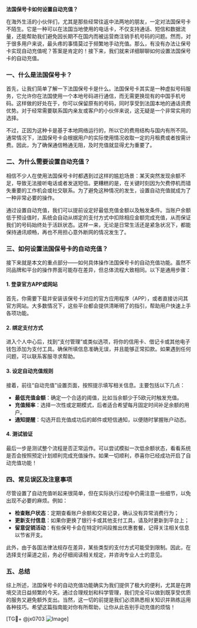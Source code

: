 **法国保号卡如何设置自动充值？**

在海外生活的小伙伴们，尤其是那些经常往返中法两地的朋友，一定对法国保号卡不陌生。它是一种可以在法国当地使用的电话卡，不仅支持通话、短信和数据流量，还能帮助我们避免因长期不在国内而被运营商注销手机号码的问题。然而，对于很多用户来说，最头疼的事情莫过于频繁地手动充值。那么，有没有办法让保号卡实现自动充值呢？答案是肯定的！接下来，我们就来详细聊聊如何设置法国保号卡的自动充值。

### 一、什么是法国保号卡？

首先，让我们简单了解一下法国保号卡是什么。法国保号卡其实是一种虚拟号码服务，它允许你在法国使用一个本地号码进行通信，而无需更换现有的中国手机号码。这样做的好处在于，你可以保留原有的号码，同时享受到法国本地的通话资费优势。对于经常需要联系国内亲友或客户的小伙伴来说，这无疑是一个非常实用的选择。

不过，正因为这种卡是基于本地网络运行的，所以它的费用结构与国内有所不同。通常情况下，法国保号卡会根据用户的实际使用情况收取一定的月租费或者按需计费。因此，为了确保通信畅通无阻，及时充值就显得尤为重要了。

### 二、为什么需要设置自动充值？

相信不少人在使用法国保号卡时都遇到过这样的尴尬场景：某天突然发现余额不足，导致无法接听电话或者发送短信。更糟糕的是，在关键时刻因为欠费停机而错失重要的工作机会或社交联系。为了避免这种情况的发生，设置自动充值就成为了一种非常必要的操作。

通过设置自动充值，我们可以提前设定好最低充值金额以及触发条件。当账户余额低于预设值时，系统会自动从绑定的支付方式中扣除相应金额完成充值，从而保证我们的号码始终处于活跃状态。这样一来，无论是日常生活还是紧急状况下，都能保持通讯顺畅，再也不用担心意外断网的情况发生了。

### 三、如何设置法国保号卡的自动充值？

接下来就是本文的重点部分——如何具体操作法国保号卡的自动充值功能。虽然不同品牌和平台的操作界面可能存在差异，但总体流程大致相同。以下是通用步骤：

#### 1. 登录官方APP或网站

首先，你需要下载并安装该保号卡对应的官方应用程序（APP），或者直接访问其官方网站。大多数情况下，这些平台都会提供清晰明了的指引，帮助用户快速上手各项功能。

#### 2. 绑定支付方式

进入个人中心后，找到“支付管理”或类似选项，将你的信用卡、借记卡或其他电子钱包添加为支付工具。确保所填信息准确无误，并且能够正常扣款。如果遇到任何问题，可以联系客服寻求帮助。

#### 3. 设定自动充值规则

接着，前往“自动充值”设置页面，按照提示填写相关信息。主要包括以下几点：
- **最低充值金额**：确定一个合适的阈值，比如当余额少于5欧元时触发充值。
- **充值频率**：选择一次性或定期模式，后者适合希望每月固定时间补足余额的用户。
- **通知提醒**：勾选开启充值成功后的邮件或短信通知，以便随时掌握账户动态。

#### 4. 测试验证

最后一步是测试整个流程是否正常运作。可以尝试模拟一次低余额状态，看看系统是否会按照预定计划顺利完成充值操作。如果一切顺利，恭喜你已经成功开启了自动充值功能！

### 四、常见误区及注意事项

尽管设置了自动充值听起来很简单，但在实际执行过程中仍需注意一些细节，以免出现不必要的麻烦。例如：
- **检查账户状态**：定期查看账户余额和交易记录，确认没有异常消费行为；
- **更新支付信息**：如果你更换了银行卡或其他支付工具，请及时更新到平台上；
- **留意促销活动**：有些保号卡会在特定时间段推出优惠套餐，记得关注相关信息以节省开支。

此外，由于各国法律法规存在差异，某些类型的支付方式可能受到限制。因此，在选择支付渠道之前，务必仔细阅读相关规定，并咨询专业人士的意见。

### 五、总结

综上所述，法国保号卡的自动充值功能确实为我们提供了极大的便利，尤其是在跨境交流日益频繁的今天。通过合理规划和科学管理，我们完全可以做到既享受优质的服务又避免额外支出。当然，这一切的前提是我们必须熟悉相关知识并熟练运用各种技巧。希望这篇指南能对你有所帮助，让你从此告别手动充值的烦恼！

[TG💪+ @jx0703 ![Image](https://github.com/user-attachments/assets/dbca1d08-cadb-493c-b0ec-ad6f7a83f270)]